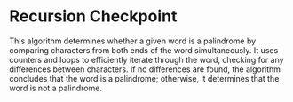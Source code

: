 # Recursion Checkpoint


This algorithm determines whether a given word is a palindrome by comparing characters from both ends of the word simultaneously.
It uses counters and loops to efficiently iterate through the word, checking for any differences between characters. 
If no differences are found, the algorithm concludes that the word is a palindrome; otherwise, it determines that the word is not a palindrome. 


